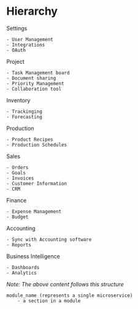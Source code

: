 # Hierarchy

Settings

    - User Management
    - Integrations
    - OAuth

Project

    - Task Management board
    - Document sharing
    - Priority Management
    - Collaboration tool

Inventory

    - Trackinging
    - Forecasting

Production

    - Product Recipes
    - Production Schedules

Sales

    - Orders
    - Goals
    - Invoices
    - Customer Information
    - CRM

Finance

    - Expense Management
    - Budget

Accounting

    - Sync with Accounting software
    - Reports

Business Intelligence

    - Dashboards
    - Analytics

_Note: The above content follows this structure_

```
module_name (represents a single microservice)
    - a section in a module
```
